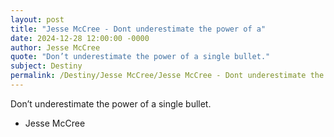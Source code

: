 ```yaml
---
layout: post
title: "Jesse McCree - Dont underestimate the power of a"
date: 2024-12-28 12:00:00 -0000
author: Jesse McCree
quote: "Don’t underestimate the power of a single bullet."
subject: Destiny
permalink: /Destiny/Jesse McCree/Jesse McCree - Dont underestimate the power of a
---
```


Don’t underestimate the power of a single bullet.

- Jesse McCree
